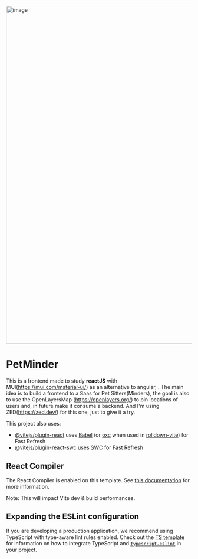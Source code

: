 <img width="1895" height="915" alt="image" src="https://github.com/user-attachments/assets/f33bbb9b-7af5-4f02-a1e7-af51d6b2d973" />

# PetMinder

This is a frontend made to study **reactJS** with MUI(https://mui.com/material-ui/) as an alternative to angular, .  The main idea is to build a frontend to a Saas for Pet Sitters(Minders), the goal is also to use the OpenLayersMap (https://openlayers.org/) to pin locations of users and, in future make it consume a backend.
And I'm using ZED(https://zed.dev/) for this one, just to give it a try.


This project also uses:

- [@vitejs/plugin-react](https://github.com/vitejs/vite-plugin-react/blob/main/packages/plugin-react) uses [Babel](https://babeljs.io/) (or [oxc](https://oxc.rs) when used in [rolldown-vite](https://vite.dev/guide/rolldown)) for Fast Refresh
- [@vitejs/plugin-react-swc](https://github.com/vitejs/vite-plugin-react/blob/main/packages/plugin-react-swc) uses [SWC](https://swc.rs/) for Fast Refresh

## React Compiler

The React Compiler is enabled on this template. See [this documentation](https://react.dev/learn/react-compiler) for more information.

Note: This will impact Vite dev & build performances.

## Expanding the ESLint configuration

If you are developing a production application, we recommend using TypeScript with type-aware lint rules enabled. Check out the [TS template](https://github.com/vitejs/vite/tree/main/packages/create-vite/template-react-ts) for information on how to integrate TypeScript and [`typescript-eslint`](https://typescript-eslint.io) in your project.
